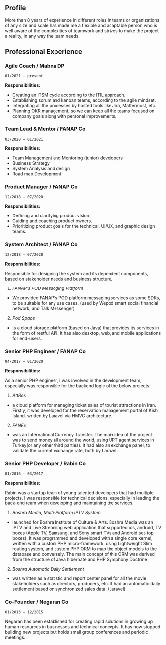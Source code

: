 ## Profile

More than 8 years of experience in different roles in teams or organizations of any size and scale has made me a flexible and adaptable person who is well aware of the complexities of teamwork and strives to make the project a reality, in any way the team needs.

## Professional Experience

### Agile Coach / Mabna DP
`01/2021 – present`

**Responsibilities:**
- Creating an ITSM cycle according to the ITIL approach.
- Establishing scrum and kanban teams, according to the agile mindset.
- Integrating all the processes by hosted tools like Jira, Mattermost, etc.
- Planning OKR management, so we can keep all the teams focused on company goals
along with personal improvements.



### Team Lead & Mentor / FANAP Co
`03/2020 – 01/2021`

**Responsibilities:**
- Team Management and Mentoring (junior) developers
- Business Strategy
- System Analysis and design
- Road map Development



### Product Manager / FANAP Co
`12/2018 – 07/2020`

**Responsibilities:**
- Defining and clarifying product vision.
- Guiding and coaching product owners.
- Prioritizing product goals for the technical, UI/UX, and graphic design teams.



### System Architect / FANAP Co
`12/2018 – 07/2020`

**Responsibilities:**

Responsible for designing the system and its dependent components, based on
stakeholder needs and business structure.
1. _FANAP's POD Messaging Platform_
- We provided FANAP's POD platform messaging services as some SDKs, to be
suitable for any use cases. (used by Wepod smart social financial network, and Talk
Messenger)
2. _Pod Space_
- Is a cloud storage platform (based on Java) that provides its services in the form of
restful API. It has also desktop, web, and mobile applications for end-users.



### Senior PHP Engineer / FANAP Co
`04/2017 – 01/2020`

**Responsibilities:**

As a senior PHP engineer, I was involved in the development team, especially was
responsible for the backend logic of the below projects:
1. _AttRes_
- a cloud platform for managing ticket sales of tourist attractions in Iran. Firstly, it was
developed for the reservation management portal of Kish Island.
written by Laravel via HMVC architecture.
2. _FANEx_
- was an International Currency Transfer.
The main idea of the project was to send money all around the world, using UPT
agent services in Turkey(or any other third parties).
It had also an exchange panel, to validate the current exchange rate, both by Laravel.



### Senior PHP Developer / Rabin Co
`01/2016 – 03/2017`

**Responsibilities:**

Rabin was a startup team of young talented developers that had multiple projects. I
was responsible for technical decisions, especially in leading the back-end team when
developing and maintaining the services.

1. _Boshra Media, Multi-Platform IPTV System_
- launched for Boshra Institute of Culture & Arts. Boshra Media was an IPTV and Live
Streaming web application that supported ios, android, TV boxes (Apple TV,
Samsung, and Sony smart TVs and Android set-top boxes). It was programmed and
developed with a single core kernel, written with a custom PHP micro-framework.
using Lightweight Slim routing system, and custom PHP ORM to map the object
models to the database and conversely. The main concept of this ORM was derived
from the structure of Java hibernate and PHP Symphony Doctrine

2. _Boshra Automatic Daily Settlement_
- was written as a statistic and report center panel for all the movie stakeholders such
as directors, producers, etc. It had an automatic daily settlement based on
synchronized sales data. (Laravel)

### Co-Founder / Negaran Co
`01/2013 – 12/2015`

Negaran has been established for creating rapid solutions in growing up human
resources in businesses and technical concepts.
It has now stopped building new projects but holds small group conferences and
periodic meetings.
